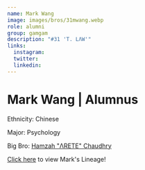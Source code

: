 ```yaml
---
name: Mark Wang
image: images/bros/31mwang.webp
role: alumni
group: gamgam
description: "#31 'T. LΛW'"
links:
  instagram: 
  twitter: 
  linkedin: 
---
```


# Mark Wang | Alumnus
Ethnicity: Chinese

Major: Psychology

Big Bro: [Hamzah "ΛRETE" Chaudhry](21hchaudhry)

[Click here](/ujis/) to view Mark's Lineage!